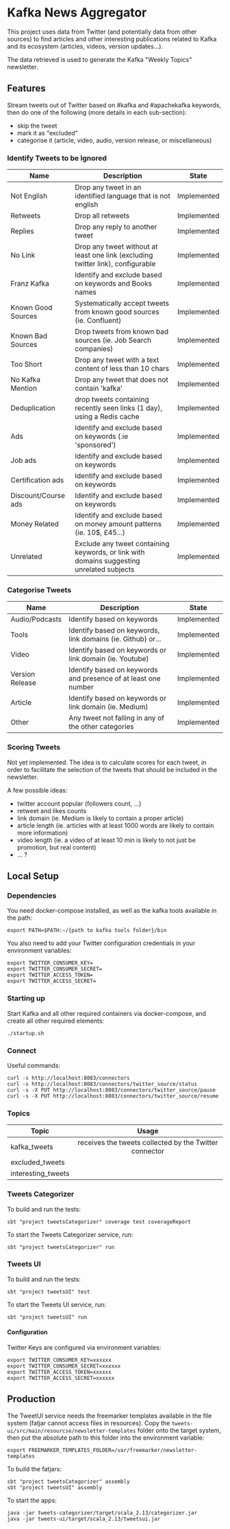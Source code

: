 # Kafka News Aggregator

This project uses data from Twitter (and potentially data from other sources) to find articles and other interesting
publications related to Kafka and its ecosystem (articles, videos, version updates...).

The data retrieved is used to generate the Kafka "Weekly Topics" newsletter.

## Features

Stream tweets out of Twitter based on #kafka and #apachekafka keywords, then do one of the following (more details in
each sub-section):

- skip the tweet
- mark it as "excluded"
- categorise it (article, video, audio, version release, or miscellaneous)

### Identify Tweets to be Ignored

| Name | Description | State |
| ---- | ----------- | ----- |
| Not English | Drop any tweet in an identified language that is not english | Implemented |
| Retweets | Drop all retweets | Implemented |
| Replies | Drop any reply to another tweet | Implemented |
| No Link | Drop any tweet without at least one link (excluding twitter link), configurable | Implemented |
| Franz Kafka | Identify and exclude based on keywords and Books names | Implemented | 
| Known Good Sources | Systematically accept tweets from known good sources (ie. Confluent) | Implemented | 
| Known Bad Sources | Drop tweets from known bad sources (ie. Job Search companies) | Implemented | 
| Too Short | Drop any tweet with a text content of less than 10 chars | Implemented |
| No Kafka Mention | Drop any tweet that does not contain 'kafka' | Implemented |
| Deduplication | drop tweets containing recently seen links (1 day), using a Redis cache | Implemented |
| Ads | Identify and exclude based on keywords (.ie 'sponsored') | Implemented |
| Job ads | Identify and exclude based on keywords | Implemented |
| Certification ads | Identify and exclude based on keywords | Implemented |
| Discount/Course ads | Identify and exclude based on keywords | Implemented |
| Money Related | Identify and exclude based on money amount patterns (ie. 10$, £45...) | Implemented |
| Unrelated | Exclude any tweet containing keywords, or link with domains suggesting unrelated subjects | Implemented |

### Categorise Tweets

| Name | Description | State |
| ---- | ----------- | ----- |
| Audio/Podcasts | Identify based on keywords | Implemented |
| Tools | Identify based on keywords, link domains (ie. Github) or... | Implemented |
| Video | Identify based on keywords or link domain (ie. Youtube) | Implemented |
| Version Release | Identify based on keywords and presence of at least one number | Implemented |
| Article | Identify based on keywords or link domain (ie. Medium) | Implemented |
| Other | Any tweet not falling in any of the other categories | Implemented |

### Scoring Tweets

Not yet implemented. The idea is to calculate scores for each tweet, in order to facilitate the selection of the tweets
that should be included in the newsletter.

A few possible ideas:

- twitter account popular (followers count, ...)
- retweet and likes counts
- link domain (ie. Medium is likely to contain a proper article)
- article length (ie. articles with at least 1000 words are likely to contain more information)
- video length (ie. a video of at least 10 min is likely to not just be promotion, but real content)
- ... ?

## Local Setup

### Dependencies

You need docker-compose installed, as well as the kafka tools available in the path:

```
export PATH=$PATH:~/{path to kafka tools folder}/bin
```

You also need to add your Twitter configuration credentials in your environment variables:

```
export TWITTER_CONSUMER_KEY=
export TWITTER_CONSUMER_SECRET=
export TWITTER_ACCESS_TOKEN=
export TWITTER_ACCESS_SECRET=
``` 

### Starting up

Start Kafka and all other required containers via docker-compose, and create all other required elements:

```
./startup.sh
```

### Connect

Useful commands:

```
curl -s http://localhost:8083/connectors
curl -s http://localhost:8083/connectors/twitter_source/status
curl -s -X PUT http://localhost:8083/connectors/twitter_source/pause
curl -s -X PUT http://localhost:8083/connectors/twitter_source/resume
```

### Topics

| Topic              | Usage                                                  | 
| ------------------ |:------------------------------------------------------:|
| kafka_tweets       | receives the tweets collected by the Twitter connector |
| excluded_tweets     |       |
| interesting_tweets |      |

### Tweets Categorizer

To build and run the tests:

```
sbt "project tweetsCategorizer" coverage test coverageReport
```

To start the Tweets Categorizer service, run:

```
sbt "project tweetsCategorizer" run
```

### Tweets UI

To build and run the tests:

```
sbt "project tweetsUI" test
```

To start the Tweets UI service, run:

```
sbt "project tweetsUI" run
```

#### Configuration

Twitter Keys are configured via environment variables:

```
export TWITTER_CONSUMER_KEY=xxxxxx
export TWITTER_CONSUMER_SECRET=xxxxxx
export TWITTER_ACCESS_TOKEN=xxxxxx
export TWITTER_ACCESS_SECRET=xxxxxx
```

## Production

The TweetUI service needs the freemarker templates available in the file system (fatjar cannot access files in
resources). Copy the `tweets-ui/src/main/resourcse/newsletter-templates` folder onto the target system, then put the
absolute path to this folder into the environment variable:

```
export FREEMARKER_TEMPLATES_FOLDER=/var/freemarker/newsletter-templates
```

To build the fatjars:

```
sbt "project tweetsCategorizer" assembly
sbt "project tweetsUI" assembly
```

To start the apps:

```
java -jar tweets-categorizer/target/scala_2.13/categorizer.jar
java -jar tweets-ui/target/scala_2.13/tweetsui.jar
```